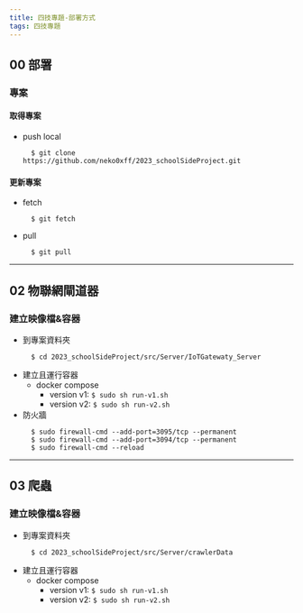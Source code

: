 ```yaml
---
title: 四技專題-部署方式
tags: 四技專題
---
```

## 00 部署
### 專案
#### 取得專案
- push local 
  ```
    $ git clone https://github.com/neko0xff/2023_schoolSideProject.git
  ```
#### 更新專案
- fetch
  ```
    $ git fetch
  ```
- pull
  ```
    $ git pull
  ```
---
## 02 物聯網閘道器
### 建立映像檔&容器
- 到專案資料夾
  ```
    $ cd 2023_schoolSideProject/src/Server/IoTGatewaty_Server
  ```
- 建立且運行容器
  * docker compose
    * version v1: `$ sudo sh run-v1.sh`
    * version v2: `$ sudo sh run-v2.sh`
- 防火牆
  ```
    $ sudo firewall-cmd --add-port=3095/tcp --permanent
    $ sudo firewall-cmd --add-port=3094/tcp --permanent
    $ sudo firewall-cmd --reload
  ```
---
## 03 爬蟲
### 建立映像檔&容器
- 到專案資料夾
  ```
    $ cd 2023_schoolSideProject/src/Server/crawlerData
  ```
- 建立且運行容器
  * docker compose
    * version v1: `$ sudo sh run-v1.sh`
    * version v2: `$ sudo sh run-v2.sh`